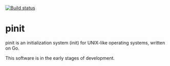 [![Build status](https://ci.appveyor.com/api/projects/status/f2r3yk814o8v0ow8?svg=true)](https://ci.appveyor.com/project/MaksimPinigin/pinit)

# pinit
pinit is an initialization system (init) for UNIX-like operating systems, written on Go.

This software is in the early stages of development.
